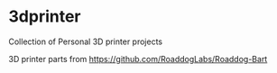 # 3dprinter
Collection of Personal 3D printer projects

3D printer parts from https://github.com/RoaddogLabs/Roaddog-Bart
